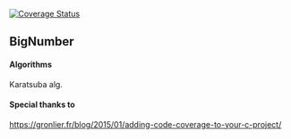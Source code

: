 [![Coverage Status](https://coveralls.io/repos/github/JaroslawWiosna/BigNumber/badge.svg)](https://coveralls.io/github/JaroslawWiosna/BigNumber)
## BigNumber

#### Algorithms

Karatsuba alg.

#### Special thanks to
https://gronlier.fr/blog/2015/01/adding-code-coverage-to-your-c-project/
